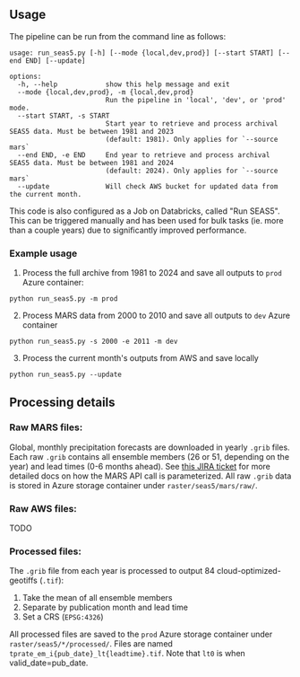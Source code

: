 ## Usage

The pipeline can be run from the command line as follows:

```
usage: run_seas5.py [-h] [--mode {local,dev,prod}] [--start START] [--end END] [--update]

options:
  -h, --help            show this help message and exit
  --mode {local,dev,prod}, -m {local,dev,prod}
                        Run the pipeline in 'local', 'dev', or 'prod' mode.
  --start START, -s START
                        Start year to retrieve and process archival SEAS5 data. Must be between 1981 and 2023
                        (default: 1981). Only applies for `--source mars`
  --end END, -e END     End year to retrieve and process archival SEAS5 data. Must be between 1981 and 2024
                        (default: 2024). Only applies for `--source mars`
  --update              Will check AWS bucket for updated data from the current month.
```

This code is also configured as a Job on Databricks, called "Run SEAS5". This can be triggered manually and has been used for bulk tasks (ie. more than a couple years) due to significantly improved performance.

### Example usage

1. Process the full archive from 1981 to 2024 and save all outputs to `prod` Azure container:

```
python run_seas5.py -m prod
```

2. Process MARS data from 2000 to 2010 and save all outputs to `dev` Azure container

```
python run_seas5.py -s 2000 -e 2011 -m dev
```

3. Process the current month's outputs from AWS and save locally

```
python run_seas5.py --update
```

## Processing details

### Raw MARS files:
Global, monthly precipitation forecasts are downloaded in yearly `.grib` files. Each raw `.grib` contains all ensemble members (26 or 51, depending on the year) and lead times (0-6 months ahead). See [this JIRA ticket](https://humanitarian.atlassian.net/browse/DSCI-539?focusedCommentId=177527) for more detailed docs on how the MARS API call is parameterized. All raw `.grib` data is stored in Azure storage container under `raster/seas5/mars/raw/`.

### Raw AWS files:

TODO

### Processed files:
The `.grib` file from each year is processed to output 84 cloud-optimized-geotiffs (`.tif`):
1. Take the mean of all ensemble members
2. Separate by publication month and lead time
3. Set a CRS (`EPSG:4326`)

All processed files are saved to the `prod` Azure storage container under `raster/seas5/*/processed/`. Files are named `tprate_em_i{pub_date}_lt{leadtime}.tif`. Note that `lt0` is when valid_date=pub_date.

